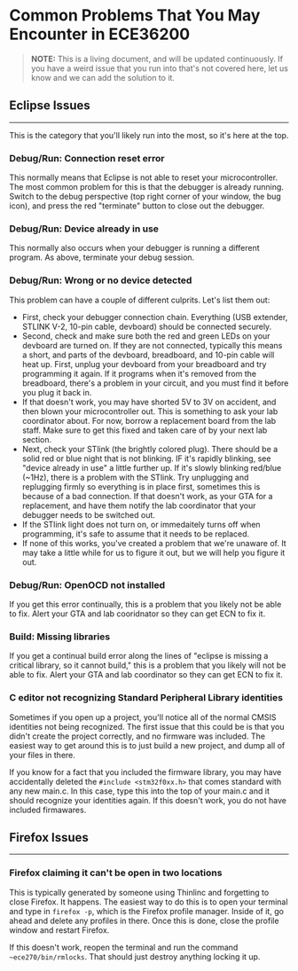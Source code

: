 # Common Problems That You May Encounter in ECE36200

>**NOTE:** This is a living document, and will be updated continuously. If you have a weird issue that you run into that's not covered here, let us know and we can add the solution to it.

## Eclipse Issues
---
This is the category that you'll likely run into the most, so it's here at the top.

### Debug/Run: Connection reset error
This normally means that Eclipse is not able to reset your microcontroller. The most common problem for this is that the debugger is already running. Switch to the debug perspective (top right corner of your window, the bug icon), and press the red "terminate" button to close out the debugger.

### Debug/Run: Device already in use
This normally also occurs when your debugger is running a different program. As above, terminate your debug session.

### Debug/Run: Wrong or no device detected
This problem can have a couple of different culprits. Let's list them out:
- First, check your debugger connection chain. Everything (USB extender, STLINK V-2, 10-pin cable, devboard) should be connected securely. 
- Second, check and make sure both the red and green LEDs on your devboard are turned on. If they are not connected, typically this means a short, and parts of the devboard, breadboard, and 10-pin cable will heat up. First, unplug your devboard from your breadboard and try programming it again. If it programs when it's removed from the breadboard, there's a problem in your circuit, and you must find it before you plug it back in.
- If that doesn't work, you may have shorted 5V to 3V on accident, and then blown your microcontroller out. This is something to ask your lab coordinator about. For now, borrow a replacement board from the lab staff. Make sure to get this fixed and taken care of by your next lab section.
-  Next, check your STlink (the brightly colored plug). There should be a solid red or blue night that is not blinking. IF it's rapidly blinking, see "device already in use" a little further up. If it's slowly blinking red/blue (~1Hz), there is a problem with the STlink. Try unplugging and replugging firmly so everything is in place first, sometimes this is because of a bad connection. If that doesn't work, as your GTA for a replacement, and have them notify the lab coordinator that your debugger needs to be switched out.
-  If the STlink light does not turn on, or immedaitely turns off when programming, it's safe to assume that it needs to be replaced.
-  If none of this works, you've created a problem that we're unaware of. It may take a little while for us to figure it out, but we will help you figure it out.

### Debug/Run: OpenOCD not installed
If you get this error continually, this is a problem that you likely not be able to fix. Alert your GTA and lab cooridnator so they can get ECN to fix it.

### Build: Missing libraries
If you get a continual build error along the lines of "eclipse is missing a critical library, so it cannot build," this is a problem that you likely will not be able to fix. Alert your GTA and lab coordinator so they can get ECN to fix it.

### C editor not recognizing Standard Peripheral Library identities
Sometimes if you open up a project, you'll notice all of the normal CMSIS identities not being recognized. The first issue that this could be is that you didn't create the project correctly, and no firmware was included. The easiest way to get around this is to just build a new project, and dump all of your files in there.

If you know for a fact that you included the firmware library, you may have accidentally deleted the `#include <stm32f0xx.h>` that comes standard with any new main.c. In this case, type this into the top of your main.c and it should recognize your identities again. If this doesn't work, you do not have included firmawares.

## Firefox Issues
---

### Firefox claiming it can't be open in two locations
This is typically generated by someone using Thinlinc and forgetting to close Firefox. It happens. The easiest way to do this is to open your terminal and type in `firefox -p`, which is the Firefox profile manager. Inside of it, go ahead and delete any profiles in there. Once this is done, close the profile window and restart Firefox.

If this doesn't work, reopen the terminal and run the command `~ece270/bin/rmlocks`. That should just destroy anything locking it up.

